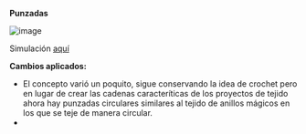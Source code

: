 **Punzadas**

![image](https://github.com/user-attachments/assets/380b3653-e0d5-477c-a7c8-a9ee456ea39a)

Simulación [aquí](https://editor.p5js.org/WatermelonSuggar/sketches/xpA2RviYd)

**Cambios aplicados:**

* El concepto varió un poquito, sigue conservando la idea de crochet pero en lugar de crear las cadenas caracteríticas de los proyectos de tejido ahora hay punzadas circulares similares al tejido de anillos mágicos en los que se teje de manera circular.
* 
